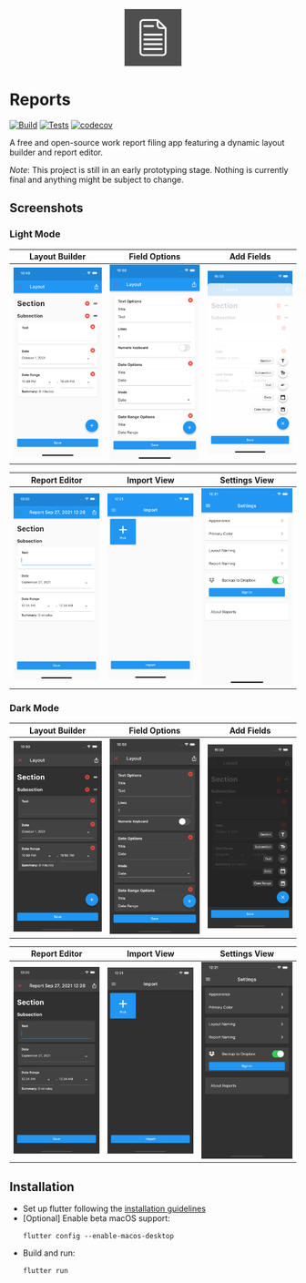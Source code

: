 <p align="center"> <img src="https://github.com/rodonisi/reports/blob/main/assets/icon/icon.png" width="100" height="100"></p>

# Reports

[![Build](https://github.com/rodonisi/reports/actions/workflows/build.yml/badge.svg)](https://github.com/rodonisi/reports/actions/workflows/build.yml)
[![Tests](https://github.com/rodonisi/reports/actions/workflows/tests.yml/badge.svg)](https://github.com/rodonisi/reports/actions/workflows/tests.yml)
[![codecov](https://codecov.io/gh/rodonisi/reports/branch/main/graph/badge.svg?token=NOIR4SQLXH)](https://codecov.io/gh/rodonisi/reports)

A free and open-source work report filing app featuring a dynamic layout builder and report editor.

_Note_: This project is still in an early prototyping stage. Nothing is currently final and anything might be subject to change.

## Screenshots

### Light Mode

| Layout Builder                                                                            | Field Options                                                                                     | Add Fields                                                                                          |
| ----------------------------------------------------------------------------------------- | ------------------------------------------------------------------------------------------------- | --------------------------------------------------------------------------------------------------- |
| ![](https://github.com/rodonisi/reports/blob/main/screenshots/ios/light_mode/builder.png) | ![](https://github.com/rodonisi/reports/blob/main/screenshots/ios/light_mode/builder_options.png) | ![](https://github.com/rodonisi/reports/blob/main/screenshots/ios/light_mode/builder_add_field.png) |

| Report Editor                                                                                   | Import View                                                                              | Settings View                                                                              |
| ----------------------------------------------------------------------------------------------- | ---------------------------------------------------------------------------------------- | ------------------------------------------------------------------------------------------ |
| ![](https://github.com/rodonisi/reports/blob/main/screenshots/ios/light_mode/report_editor.png) | ![](https://github.com/rodonisi/reports/blob/main/screenshots/ios/light_mode/import.png) | ![](https://github.com/rodonisi/reports/blob/main/screenshots/ios/light_mode/settings.png) |

### Dark Mode

| Layout Builder                                                                           | Field Options                                                                                    | Add Fields                                                                                         |
| ---------------------------------------------------------------------------------------- | ------------------------------------------------------------------------------------------------ | -------------------------------------------------------------------------------------------------- |
| ![](https://github.com/rodonisi/reports/blob/main/screenshots/ios/dark_mode/builder.png) | ![](https://github.com/rodonisi/reports/blob/main/screenshots/ios/dark_mode/builder_options.png) | ![](https://github.com/rodonisi/reports/blob/main/screenshots/ios/dark_mode/builder_add_field.png) |

| Report Editor                                                                                  | Import View                                                                             | Settings View                                                                             |
| ---------------------------------------------------------------------------------------------- | --------------------------------------------------------------------------------------- | ----------------------------------------------------------------------------------------- |
| ![](https://github.com/rodonisi/reports/blob/main/screenshots/ios/dark_mode/report_editor.png) | ![](https://github.com/rodonisi/reports/blob/main/screenshots/ios/dark_mode/import.png) | ![](https://github.com/rodonisi/reports/blob/main/screenshots/ios/dark_mode/settings.png) |

## Installation

- Set up flutter following the [installation guidelines](https://flutter.dev/docs/get-started/install)
- [Optional] Enable beta macOS support:
  ```
  flutter config --enable-macos-desktop
  ```
- Build and run:
  ```
  flutter run
  ```
